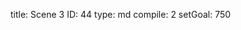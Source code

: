 title:          Scene 3
ID:             44
type:           md
compile:        2
setGoal:        750


